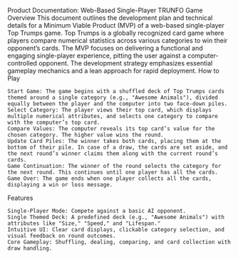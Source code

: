 Product Documentation: Web-Based Single-Player TRUNFO Game
Overview
This document outlines the development plan and technical details for a Minimum Viable Product (MVP) of a web-based single-player Top Trumps game. Top Trumps is a globally recognized card game where players compare numerical statistics across various categories to win their opponent’s cards. The MVP focuses on delivering a functional and engaging single-player experience, pitting the user against a computer-controlled opponent. The development strategy emphasizes essential gameplay mechanics and a lean approach for rapid deployment.
How to Play

    Start Game: The game begins with a shuffled deck of Top Trumps cards themed around a single category (e.g., "Awesome Animals"), divided equally between the player and the computer into two face-down piles.
    Select Category: The player views their top card, which displays multiple numerical attributes, and selects one category to compare with the computer’s top card.
    Compare Values: The computer reveals its top card’s value for the chosen category. The higher value wins the round.
    Update Card Piles: The winner takes both cards, placing them at the bottom of their pile. In case of a draw, the cards are set aside, and the next round’s winner claims them along with the current round’s cards.
    Game Continuation: The winner of the round selects the category for the next round. This continues until one player has all the cards.
    Game Over: The game ends when one player collects all the cards, displaying a win or loss message.

Features

    Single-Player Mode: Compete against a basic AI opponent.
    Single Themed Deck: A predefined deck (e.g., "Awesome Animals") with attributes like "Size," "Speed," and "Lifespan."
    Intuitive UI: Clear card displays, clickable category selection, and visual feedback on round outcomes.
    Core Gameplay: Shuffling, dealing, comparing, and card collection with draw handling.

